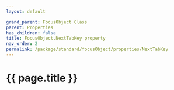 ```yaml
---
layout: default

grand_parent: FocusObject Class
parent: Properties
has_children: false
title: FocusObject.NextTabKey property
nav_order: 2
permalink: /package/standard/focusObject/properties/NextTabKey
---
```

# {{ page.title }}




